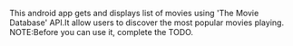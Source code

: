 This android app gets and displays list of movies using 'The Movie Database' API.It allow users to discover the most popular movies playing. NOTE:Before you can use it, complete the TODO.
